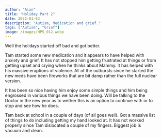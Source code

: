 ```yaml
---
author: "Alan"
title: "Holiday Part 2"
date: 2022-01-03
description: "Autism, Medication and grief."
tags: ["Autism", "Grief"]
image: /images/HP5_012.webp
---
```


Well the holidays started off bad and got better. 

Tam started some new medication and it appears to have helped with anxiety and grief. It has not stopped him getting frustrated at things or from getting upset and crying when he thinks about Mammy. It has helped with his massive eruptions of violence. All of the outbursts since he started the new meds have been fireworks that are bit damp rather than the full nuclear version.

It has been so nice having him enjoy some simple things and him being engrossed in various things we have been doing. Will be talking to the Doctor in the new year as to wether this is an option to continue with or to stop and see how he does.

Tam back at school in a couple of days (of all goes well). Got a massive list of things to do including getting my hand looked at. It has not worked properly since Tam dislocated a couple of my fingers. Biggest job is vacuum and clean.